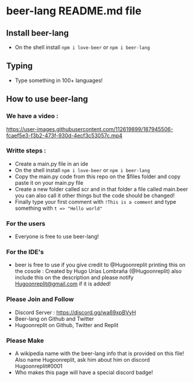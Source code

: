 # beer-lang README.md file

## Install beer-lang
- On the shell install `npm i love-beer` or `npm i beer-lang`

## Typing
- Type something in 100+ languages!

## How to use beer-lang

### We have a video :
https://user-images.githubusercontent.com/112619899/187945506-fcaef5e3-f3b2-473f-930d-4ecf3c53057c.mp4

### Writte steps :
- Create a main.py file in an ide
- On the shell install `npm i love-beer` or `npm i beer-lang`
- Copy the main.py code from this repo on the $files folder and copy paste it on your main.py file
- Create a new folder called scr and in that folder a file called main.beer you can also call it other things but the code should be changed!
- Finally type your first comment with `!This is a comment` and type something with `t => "Hello world"`

### For the users
- Everyone is free to use beer-lang!

### For the IDE's 
- beer is free to use if you give credit to @Hugoonreplit printing this on the cosole : Created by Hugo Urías Lombraña (@Hugoonreplit) also include this on the description and please notify Hugoonreplit@gmail.com if it is added!

### Please Join and Follow
- Discord Server : https://discord.gg/wa69xpBVyH
- Beer-lang on Github and Twitter 
- Hugoonreplit on Github, Twitter and Replit

### Please Make
- A wikipedia name with the beer-lang info that is provided on this file! Also name Hugoonreplit, ask him about him on discord Hugoonreplit#0001
- Who makes this page will have a special discord badge!
